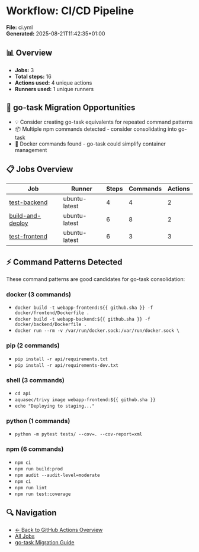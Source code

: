 # Workflow: CI/CD Pipeline

**File:** ci.yml  
**Generated:** 2025-08-21T11:42:35+01:00

## 📊 Overview

- **Jobs:** 3
- **Total steps:** 16
- **Actions used:** 4 unique actions
- **Runners used:** 1 unique runners

## 🔄 go-task Migration Opportunities

- 💡 Consider creating go-task equivalents for repeated command patterns
- 📦 Multiple npm commands detected - consider consolidating into go-task
- 🐳 Docker commands found - go-task could simplify container management

## 📋 Jobs Overview

| Job | Runner | Steps | Commands | Actions |
|-----|--------|-------|----------|---------|
| [test-backend](../jobs/test-backend.md) | ubuntu-latest | 4 | 4 | 2 |
| [build-and-deploy](../jobs/build-and-deploy.md) | ubuntu-latest | 6 | 8 | 2 |
| [test-frontend](../jobs/test-frontend.md) | ubuntu-latest | 6 | 3 | 3 |

## ⚡ Command Patterns Detected

These command patterns are good candidates for go-task consolidation:

### docker (3 commands)

- `docker build -t webapp-frontend:${{ github.sha }} -f docker/frontend/Dockerfile .`
- `docker build -t webapp-backend:${{ github.sha }} -f docker/backend/Dockerfile .`
- `docker run --rm -v /var/run/docker.sock:/var/run/docker.sock \`

### pip (2 commands)

- `pip install -r api/requirements.txt`
- `pip install -r api/requirements-dev.txt`

### shell (3 commands)

- `cd api`
- `aquasec/trivy image webapp-frontend:${{ github.sha }}`
- `echo "Deploying to staging..."`

### python (1 commands)

- `python -m pytest tests/ --cov=. --cov-report=xml`

### npm (6 commands)

- `npm ci`
- `npm run build:prod`
- `npm audit --audit-level=moderate`
- `npm ci`
- `npm run lint`
- `npm run test:coverage`


## 🔍 Navigation

- [← Back to GitHub Actions Overview](../README.md)
- [All Jobs](../summaries/actions-usage.md)
- [go-task Migration Guide](../summaries/go-task-migration.md)
